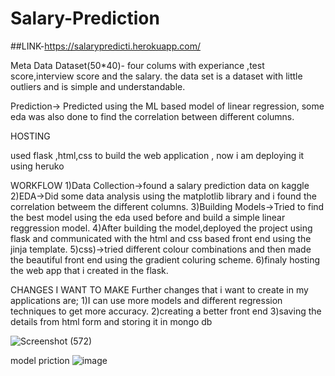 # Salary-Prediction

##LINK-https://salarypredicti.herokuapp.com/


Meta Data
Dataset(50*40)-
four colums with experiance ,test score,interview score and the salary.
the data set is a dataset with little outliers and is simple and understandable.

Prediction->
Predicted using the ML based model of linear regression, some eda was also done to find the correlation between different columns.

HOSTING 

used flask ,html,css to build the web application , now i am deploying it using heruko

WORKFLOW
1)Data Collection->found a salary prediction data on kaggle
2)EDA->Did some data analysis using the matplotlib library and i found the correlation betweem the different columns.
3)Building Models->Tried to find the best model using the eda used before and build a simple linear reggression model.
4)After building the model,deployed the project using flask and communicated with the html and css based front end using the jinja template.
5)css)->tried different colour combinations and then made the beautiful front end using the gradient coluring scheme.
6)finaly hosting the web app that i created in the flask.

CHANGES I WANT TO MAKE
Further changes that i want to create in my applications are;
1)I can use more models and different regression techniques to get more accuracy.
2)creating a better front end
3)saving the details from html form and storing it in mongo db

![Screenshot (572)](https://user-images.githubusercontent.com/62174146/134044166-861da239-0b4c-4f7a-a412-e9110e138f26.png)

model priction 
![image](https://user-images.githubusercontent.com/62174146/134044444-ea978a2d-56a8-4ea5-bdd2-f92c5d23c444.png)

